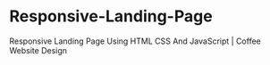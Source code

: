 # Responsive-Landing-Page
Responsive Landing Page Using HTML CSS And JavaScript | Coffee Website Design
